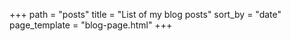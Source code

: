 +++
path = "posts"
title = "List of my blog posts"
sort_by = "date"
page_template = "blog-page.html"
+++
